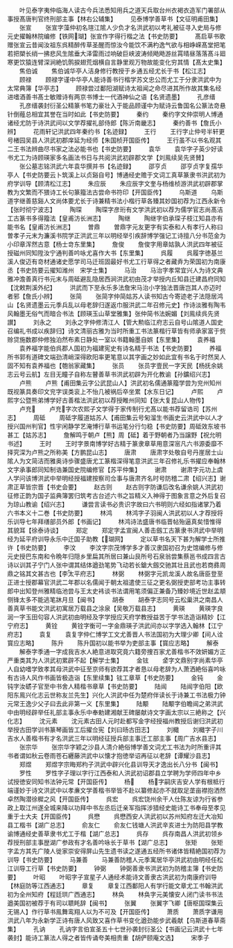 <!-- { "loadSidebar": true } -->
　　叶见泰字夷仲临海人读古今兵法悉知用兵之道天兵取台州衣褐衣造军门署部从事授髙唐判官终刑部主事【林右公辅集】
　　见泰博学善草书【文征明甫田集】
　　张宣
　　张宣字藻仲初名瑄江隂人少负才名洪武初以考礼被征寻入史局与修元史擢翰林院编修【铁网瑚】张宣作字得行楷之法【书史防要】
　　髙启草书歌赠张宣云昔闻汝祖东呉精醉传草圣醒而惊汝今能饮不满杓逸气欲与相峥嵘髙堂把笔若把槊长绡一拂悲风生隂垂大泽雷雨过响破巨峡波涛倾飏飏游丝罥晴昼落落髙斗廻寒更饮猿连臂深涧絶饥鹘捩翅荒烟横自言静里观万物故能变化穷其情【髙太史集】
　　焦伯诚
　　焦伯诚华亭人洁身修行教授于乡通五经尤长于书【松江志】
　　顾禄
　　顾禄字谨中华亭人能诗善书行楷学苏文忠公而尤工于分隶洪武中为太常典簿【华亭志】
　　顾禄尝过鄱阳湖赋诗太祖闻之命尽进其所作故其集名经进嗜酒善书髙士敏赠诗有两京书博士一代酒神仙之语【名贤遗墨】
　　孔彦缙
　　孔彦缙袭封衍圣公精篆书笔力豪壮入于能品顾谨中为赋诗云鲁国名公篆法竒悬针倒薤总相宜其誉在当时如此【书史防要】
　　秦约
　　秦约字文仲崇明人博通诸经尤防于诗洪武间以文学荐擢礼部侍郎【陈沂南畿志】
　　秦约善书【詹氏小辨】
　　花雨轩记洪武四年秦约书【名迹録】
　　王行
　　王行字止仲号半轩更号楮园吴县人洪武初郡庠延为经师【朱国桢开国臣传】
　　王行虽不以书名观其二王书法辨曲尽书家之法必能书也【书史防要】
　　袁华
　　袁华字子英少好读书尤工为诗顾瑛家多名画法书日与共阅洪武初辟郡文学【刘鳯续吴先贤賛】
　　张公墓志铭洪武六年袁华撰并书【名迹録】
　　邵亨贞
　　邵亨贞字复孺华亭人【书史防要云卜筑溪上以贞谿自号】博通经史赡于文词工真草篆隶书洪武初为府学训导【顾清松江志】
　　朱应辰
　　朱应辰字文奎与杨维桢游洪武初辟郡掌教为文繁而不猥诗工长句篆籀法古尝命书符印【开国臣传】
　　乌斯道
　　乌斯道字继善慈谿人文尚体要尤长于诗兼精书法小楷行草各臻其妙国初荐为江西永新令【张时彻宁波志】
　　陶琛
　　陶琛字彦珩有文学洪武初以荐为儒学官志尚髙洁工古篆书多得籀法【皇甫汸长洲志】
　　陶继
　　陶继字伯承琛子枝江知县亦有能书名【皇甫汸长洲志】
　　曽鼎
　　曽鼎字元友更字有实泰和人有孝行人称曰曽孝子元末为濂溪书院学正洪武三年以明经举引疾辞博学强记工诗擅八分书范金为小印章浑然古意【杨士竒东里集】
　　詹俊
　　詹俊字用章姑孰人洪武四年被征授磁州同知陞汝宁通判善吟咏尤喜作大书【东里集】
　　呉履
　　呉履字徳基兰溪人俊迈有竒材通诸史愿学司马迁班固最好书尤工行草得之者藏弆为荣国初为南康丞【书史防要云擢知潍州　宋学士集】
　　马治
　　马治字孝常宜兴人为诗文典雅冲澹善真行书元末与周砥避乱隐居西涧洪武初由茂才举授内丘知县迁建昌府同知【沈敕荆溪外纪】
　　洪武而下至永乐多法詹宋马治小字独法晋唐岂其人亦迈时者邪【詹氏小辨】
　　张简
　　张简字仲简姑苏人读书知古今寄迹老子法隠居鸿山【名贤遗墨云元季兵乱以母老辞归遂返巾服洪武二年召修元史】作诗淡雅有陶韦风翰墨无俗气而暗合书法【顾瑛玉山草堂雅集】张仲简书法婉媚【刘鳯续呉先贤讃】
　　刘永之
　　刘永之字仲修清江人【管大勲临江府志云自号山隂道人国史召编礼书成以疾辞归】诗文清丽古雅为当时所重工书法篆楷行草皆有师承家富于赀赊贷施数郡仲修独泊然布素日静处一室以书籍翰墨自娯【东里集】
　　袁养福
　　袁养福字能伯呉郡人国初为福建宪史有诗名精于书法【书史防要】
　　养福所书郭有道碑文端劲清峭深得欧阳率更笔意以其字画之妙如此宜有书名于时然吴人固不知有袁养福也【匏翁家藏集】
　　张员
　　张员字壹民一字天民【杨抚余姚志云号云航】左目无瞳子自称左瞽善草书洪武初辟为开化教谕【孙鑛绍兴志】
　　卢熊
　　卢熊【甫田集云字公武昆山人】洪武初名儒通篆籀学尝为兖州知州既视篆具奏印文兖字误类衮上不怡几被祸后卒坐累【水东日记】
　　卢熙
　　卢熙字公暨熊弟博学好古善楷法洪武初以荐授睢州同知【张大复昆山人物传】
　　卢充
　　卢充字次农熙子文学得于家传制行尤髙以能书荐留诰司【苏州志】
　　周砥
　　周砥字履道姑苏人【甫田集云号匊溜生书画史云洪武中以人才授兴国州判官】性宇闲静学艺淹博行草书运笔分行匀稳【书史防要】周砥效东坡书甚工【姑苏志】
　　詹解鸣于朝卢【熊】周【砥】着于野朝者乃当譲野【祝允明书述】
　　王时
　　王时字景南博学好古精于篆隶章草用意深宻凡六书源委靡不择究深为卢熊之所称美【方鹏昆山志】
　　唐肃
　　唐肃字处敬自号丹崖居士山隂人为文简洁而雅奥诗歩骤盛唐尤工篆楷深得笔意洪武三年召修礼乐书擢应奉翰林文字承事郎同知制诰兼国史院编修官【苏平仲集】
　　谢肃
　　谢肃字元功上虞人学问该博洪武中举明经授福建按察司佥事与唐肃齐名时号防稽二肃【绍兴志】谢肃正草皆宗晋【书史会要】
　　赵古则
　　赵古则字防谦后改名谦余姚人洪武初征修正韵为国子监典簿罢归筑考古台述六书之旨精义入神得于图象言意之外后复召为琼山教谕【绍兴志】
　　谦尝言读书必贵识字故曰六书明则六经如指诸掌乃着六书本义十二巻【书史防要】
　　林鸿
　　林鸿字子羽闽人洪武初以人才荐授将乐训导七年拜缮部员外郎【书画记】
　　林鸿诗法盛唐书临晋帖殆逼真矣惜惟得其貌耳【徐泰诗谈】
　　郑定
　　郑定字孟宣闽人善击劔工古篆隶书洪武中举明经为延平府训导永乐中迁国子助教【瑚网】
　　定以草书名天下甚为解学士所推许【书史防要】
　　李汶
　　李汶字宗茂博学多才善汉隶国初召为史馆编修与修元史授巴东南和令晩年归隠乡里扁其所居曰兼山艮所号石泉翁尝集蔡邕书成四言古诗以训其子宁门人张中谓其结体遒劲笔势飞动若长鎗大劔交驰其壮且武也若商彞周鼎之铭其文甚古也【李太平府志】
　　林弼
　　林弼字元凯龙溪人故名唐臣登至正进士授郡幕官洪武二年郡以名儒闻于朝太祖遣使三征之更名弼授吏部考功主事转郎中出知登州雅精临池尝与王太史袆谈书法谓用笔须偏正兼备乃臻妙境近世赵孟頫侧锋太多不能逃笔牀月旦【闽书】
　　胡泰
　　胡泰字志同号云松巢洪之南昌人善真草书能文洪武初寓居万载县之涂泉【吴敬万载县志】
　　黄瑛
　　黄瑛字良润一字玉田句容人洪武初由明经及字学授应天府学教授益苦于学书法造诣精妙【江宁府志】
　　黄铨
　　黄铨字衡可一字金鼎瑛子洪武间亦以字学选入翰林【江宁府志】
　　袁复
　　袁复字仲仁博学工文尤善晋人书法国初为大理少卿【间人诠寳应志略】
　　陈升
　　陈升国初以能书举为吏部主事【寳应志略】
　　解泰
　　解泰字季通一字成我吉水人絶意进取究竟六籍旁捜百家尤善楷书不效妍媚方正严重类其为人洪武初累辟不起【解学士集】
　　金铉
　　金字文鼎别字尚素华亭人自幼嗜学致孝其母洪武中征至京师有欲荐其才者恳以母老辞为人萧洒絶俗喜吟咏有古诗人风作书画皆极造诣【东里续集】铉工章草【书史防要】
　　金钝
　　金钝字汝砺子官至中书舍人精楷书章草【书史防要】
　　陆闿
　　陆闿字伯阳【欧阳东鳯兴化志云世称友兰先生】兴化人洪武中任为楚府伴读长于诗兼工书法极力钟元常王逸少父子曰去此非第一义【东里集】
　　陆颙
　　陆颙字伯瞻闿之弟洪武中由明经辟举任礼部主事永乐中奉勅建湘献王碑屡献诗文字画太宗以三絶称之【兴化志】
　　沈元素
　　沈元素古田人元时赴都写金字经授福州教授后谢归洪武初举授古田学训书篆琴画皆工后擢佥宪【刘曰旸古田志】
　　刘檝
　　刘檝字子川吉水人善楷书有才名洪武三年以明经征授兵部主事迁工部主事【周广吉水县志】
　　张宗华
　　张宗华字颖之沙县人清介絶俗博学善文词尤工书法为时所重评其书者谓如秋云卷雨苍石纒藤洪武中以懐才抱徳举诏再征以老辞【谭耀沙县志】
　　郑煜
　　郑煜字宗晦郑枃子洪武中辟兴化县训导天才逸出长八分书【闽书】
　　罗性
　　罗性字子理以字行江西泰和人洪武初诏郡县立学聘为学师四年中乡试授徳安同知书法钟元常【开国臣传】
　　杨
　　杨字嗣庆吉安人学有根柢行端谨妙于诗文洪武中以孝亷文学善楷书举皆不赴以纂修起亦不就取足垄亩襟抱洒然卓然陶潜徐穉之风【开国臣传】
　　呉宏
　　呉宏饶州余干人仕陈友谅为行省参政上取江州遂全城来降以功拜中书左丞后迁亲军指挥涉猎经史能诗工书奉母至孝见重于士大夫【开国臣传】
　　呉懋
　　呉懋西安人洪武初以苏州知府左迁大冶知县工楷书【湖广总志】
　　俞友仁
　　俞友仁钱塘人洪武辛亥进士为防阳县学教谕博通经史善草隶书尤工于楷【湖广总志】
　　呉存
　　呉存南昌人洪武初领乡荐授刑部主事歴湖广参政有才名善吟咏长于草书【湖广总志】
　　张矩
　　张矩字孟方其先广陵人徙家崇安得屏山先生遗书读之遂通五经所书诸体皆精絶国初荐为训导【书史防要】
　　马兼善
　　马兼善防稽人元季寓居华亭洪武初由明经任松江训导工行草【书史防要】
　　钟弼
　　钟弼善隶书洪武初为防稽主簿【书史防要】
　　叶昭
　　叶昭字子宣星子人通经术能诗文善隶古洪武初为南康府训导【林庭防等江西通志】
　　章复
　　章复江西鄱阳人有学行能文章尤工书翰洪武初为全州知府【程廷珙广西通志】
　　林奂
　　林奂字元美懐安人闭门读书书法遒美国初被荐于有司以聩眊辞【闽书】
　　张翼
　　张翼字飞卿【唐枢国琛集云无锡人】作行草书鳯舞鸾翔人以为不可及【开国臣传】
　　萧质
　　萧质字谦用洪武八年为永新学正诗有唐人风致又喜作草书变化遒劲能步武羲献【乌斯道春草斋集】
　　孔讷
　　孔讷字言伯宣圣五十七世孙袭封衍圣公【书画记云洪武十七年袭封】能诗工篆法人得之者皆传诵夸美相贵重【胡俨颐庵文选】
　　宋季子
